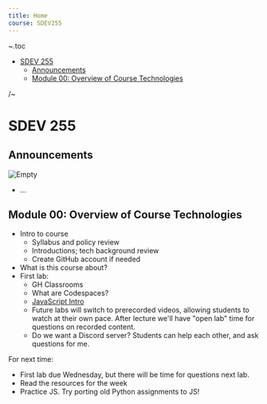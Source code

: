 ```yaml
---
title: Home
course: SDEV255
---
```


~.toc

- [SDEV 255](#sdev-255)
  - [Announcements](#announcements)
  - [Module 00: Overview of Course Technologies](#module-00-overview-of-course-technologies)

/~

# SDEV 255

## Announcements

![Empty](https://encrypted-tbn0.gstatic.com/images?q=tbn:ANd9GcS1DRSnSPeoqsbaeBITkzKYK8rwadli-d-JcuREzOwcnx8-Zby_iVfQxargkOG1yv45TWg&usqp=CAU)

- ...

## Module 00: Overview of Course Technologies

- Intro to course
  - Syllabus and policy review
  - Introductions; tech background review
  - Create GitHub account if needed
- What is this course about?
- First lab:
  - GH Classrooms
  - What are Codespaces?
  - [JavaScript Intro](javascript_intro.html)
  - Future labs will switch to prerecorded videos, allowing students to watch at their own pace. After lecture we'll have "open lab" time for questions on recorded content.
  - Do we want a Discord server? Students can help each other, and ask questions for me.

For next time:

- First lab due Wednesday, but there will be time for questions next lab.
- Read the resources for the week
- Practice JS. Try porting old Python assignments to JS!
